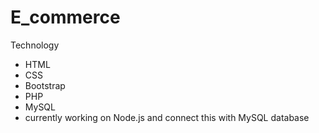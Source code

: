 # E_commerce
Technology
- HTML
- CSS
- Bootstrap
- PHP
- MySQL
- currently working on Node.js and connect this with MySQL database
